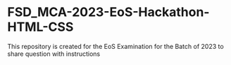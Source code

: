 # FSD_MCA-2023-EoS-Hackathon-HTML-CSS
This repository is created for the EoS Examination for the Batch of 2023 to share question with instructions

